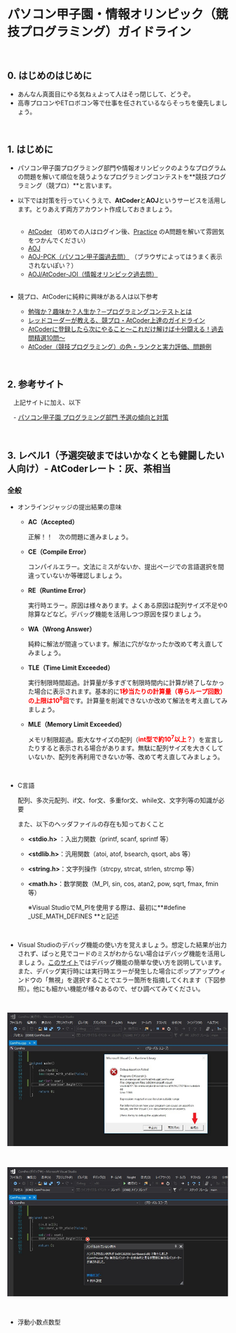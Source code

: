 # パソコン甲子園・情報オリンピック（競技プログラミング）ガイドライン

<br/>

## 0. はじめのはじめに

- あんなん真面目にやる気ねぇよって人はそっ閉じして、どうぞ。
- 高専プロコンやETロボコン等で仕事を任されているならそっちを優先しましょう。

<br/>

## 1. はじめに

- パソコン甲子園プログラミング部門や情報オリンピックのようなプログラムの問題を解いて順位を競うようなプログラミングコンテストを**競技プログラミング（競プロ）**と言います。

- 以下では対策を行っていくうえで、**AtCoder**と**AOJ**というサービスを活用します。とりあえず両方アカウント作成しておきましょう。

  <br/>

  - [AtCoder](https://atcoder.jp/) （初めての人はログイン後、[Practice](https://atcoder.jp/contests/practice) のA問題を解いて雰囲気をつかんでください）
  - [AOJ](http://judge.u-aizu.ac.jp/onlinejudge/) 
  - [AOJ-PCK（パソコン甲子園過去問）](http://aoj-pck.vsw.jp/) （ブラウザによってはうまく表示されないぽい？）
  - [AOJ/AtCoder-JOI（情報オリンピック過去問）](https://joi.goodbaton.com/) 

  <br/>

- 競プロ、AtCoderに純粋に興味がある人は以下参考

  - [勉強か？趣味か？人生か？─プログラミングコンテストとは](https://www.slideshare.net/iwiwi/wakate-web-14323842)
  - [レッドコーダーが教える、競プロ・AtCoder上達のガイドライン](https://qiita.com/e869120/items/f1c6f98364d1443148b3)
  - [AtCoderに登録したら次にやること～これだけ解けば十分闘える！過去問精選10問～](https://qiita.com/drken/items/fd4e5e3630d0f5859067)
  - [AtCoder（競技プログラミング）の色・ランクと実力評価、問題例](http://chokudai.hatenablog.com/entry/2019/02/11/155904)

<br/>

## 2. 参考サイト

　上記サイトに加え、以下

　- [パソコン甲子園 プログラミング部門 予選の傾向と対策](https://www.hamayanhamayan.com/entry/2018/10/01/014322)

<br/>

## 3. レベル1（予選突破まではいかなくとも健闘したい人向け）- AtCoderレート：灰、茶相当

### 全般

- オンラインジャッジの提出結果の意味

  - **AC（Accepted）**

    正解！！　次の問題に進みましょう。

  - **CE（Compile Error）**

    コンパイルエラー。文法にミスがないか、提出ページでの言語選択を間違っていないか等確認しましょう。

  - **RE（Runtime Error）**

    実行時エラー。原因は様々あります。よくある原因は配列サイズ不足や0除算などなど。デバッグ機能を活用しつつ原因を探りましょう。

  - **WA（Wrong Answer）**

    純粋に解法が間違っています。解法に穴がなかったか改めて考え直してみましょう。

  - **TLE（Time Limit Exceeded）**

    実行制限時間超過。計算量が多すぎて制限時間内に計算が終了しなかった場合に表示されます。基本的に<span style="color: red; ">**1秒当たりの計算量（専らループ回数）の上限は10<sup>8</sup>回**</span>です。計算量を削減できないか改めて解法を考え直してみましょう。

  - **MLE（Memory Limit Exceeded）**

    メモリ制限超過。膨大なサイズの配列（<span style="color: red; ">**int型で約10<sup>7</sup>以上？**</span>）を宣言したりすると表示される場合があります。無駄に配列サイズを大きくしていないか、配列を再利用できないか等、改めて考え直してみましょう。

<br/>

- C言語

  配列、多次元配列、if文、for文、多重for文、while文、文字列等の知識が必要

  また、以下のヘッダファイルの存在も知っておくこと

  - **<stdio.h>** ：入出力関数（printf, scanf, sprintf 等）

  - **<stdlib.h>**：汎用関数（atoi, atof, bsearch, qsort, abs 等）

  - **<string.h>**：文字列操作（strcpy, strcat, strlen, strcmp 等）

  - **<math.h>**：数学関数（M_PI, sin, cos, atan2, pow, sqrt, fmax, fmin 等）

    ※Visual StudioでM_PIを使用する際は、最初に**#define _USE_MATH_DEFINES **と記述

<br/>

- Visual Studioのデバッグ機能の使い方を覚えましょう。想定した結果が出力されず、ぱっと見でコードのミスがわからない場合はデバッグ機能を活用しましょう。[このサイト](https://itsakura.com/visualstudio-debug)ではデバッグ機能の簡単な使い方を説明しています。また、デバッグ実行時には実行時エラーが発生した場合にポップアップウィンドウの「無視」を選択することでエラー箇所を指摘してくれます（下図参照）。他にも細かい機能が様々あるので、ぜひ調べてみてください。

<br/>

![g0](img\g0.jpg)

<br/>

![g1](img\g1.jpg)

<br/>

- 浮動小数点数型

